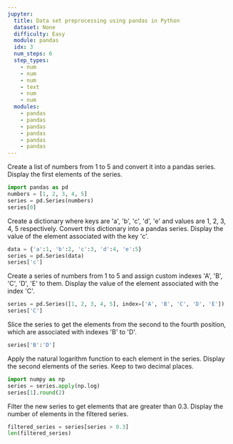 ```yaml
---
jupyter:
  title: Data set preprocessing using pandas in Python
  dataset: None
  difficulty: Easy
  module: pandas
  idx: 3
  num_steps: 6
  step_types:
    - num
    - num
    - num
    - text
    - num
    - num
  modules:
    - pandas
    - pandas
    - pandas
    - pandas
    - pandas
    - pandas
---
```


Create a list of numbers from 1 to 5 and convert it into a pandas series. Display the first elements of the series.
```python
import pandas as pd
numbers = [1, 2, 3, 4, 5]
series = pd.Series(numbers)
series[0]
```

Create a dictionary where keys are 'a', 'b', 'c', 'd', 'e' and values are 1, 2, 3, 4, 5 respectively. Convert this dictionary into a pandas series. Display the value of the element associated with the key 'c'.
```python
data = {'a':1, 'b':2, 'c':3, 'd':4, 'e':5}
series = pd.Series(data)
series['c']
```

Create a series of numbers from 1 to 5 and assign custom indexes 'A', 'B', 'C', 'D', 'E' to them. Display the value of the element associated with the index 'C'.
```python
series = pd.Series([1, 2, 3, 4, 5], index=['A', 'B', 'C', 'D', 'E'])
series['C']
```

Slice the series to get the elements from the second to the fourth position, which are associated with indexes 'B' to 'D'.
```python
series['B':'D']
```

Apply the natural logarithm function to each element in the series. Display the second elements of the series. Keep to two decimal places.
```python
import numpy as np
series = series.apply(np.log)
series[1].round(2)
```

Filter the new series to get elements that are greater than 0.3. Display the number of elements in the filtered series.
```python
filtered_series = series[series > 0.3]
len(filtered_series)
```

